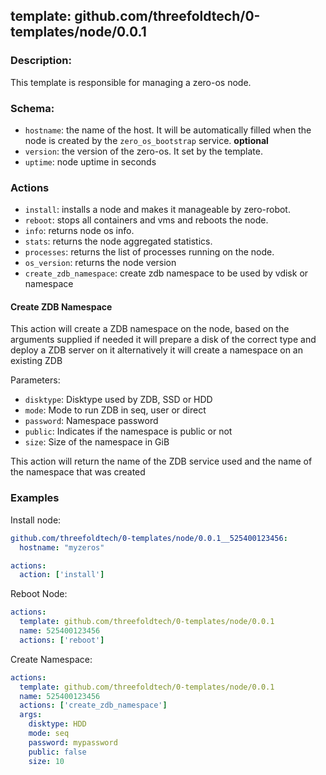 ## template: github.com/threefoldtech/0-templates/node/0.0.1

### Description:
This template is responsible for managing a zero-os node.

### Schema:

- `hostname`: the name of the host. It will be automatically filled when the node is created by the `zero_os_bootstrap` service. **optional**
- `version`: the version of the zero-os. It set by the template.
- `uptime`: node uptime in seconds


### Actions
- `install`: installs a node and makes it manageable by zero-robot.
- `reboot`: stops all containers and vms and reboots the node.
- `info`: returns node os info.
- `stats`: returns the node aggregated statistics.
- `processes`: returns the list of processes running on the node.
- `os_version`: returns the node version
- `create_zdb_namespace`: create zdb namespace to be used by vdisk or namespace

#### Create ZDB Namespace

This action will create a ZDB namespace on the node, based on the arguments supplied if needed it will prepare a disk of the correct type and deploy a ZDB server on it alternatively it will create a namespace on an existing ZDB

Parameters:
- `disktype`: Disktype used by ZDB, SSD or HDD
- `mode`: Mode to run ZDB in seq, user or direct
- `password`: Namespace password
- `public`: Indicates if the namespace is public or not
- `size`: Size of the namespace in GiB

This action will return the name of the ZDB service used and the name of the namespace that was created


### Examples

Install node:
```yaml
github.com/threefoldtech/0-templates/node/0.0.1__525400123456:
  hostname: "myzeros"

actions:
  action: ['install']
```

Reboot Node:
```yaml
actions:
  template: github.com/threefoldtech/0-templates/node/0.0.1
  name: 525400123456
  actions: ['reboot']
```

Create Namespace:
```yaml
actions:
  template: github.com/threefoldtech/0-templates/node/0.0.1
  name: 525400123456
  actions: ['create_zdb_namespace']
  args:
    disktype: HDD
    mode: seq
    password: mypassword
    public: false
    size: 10

```


